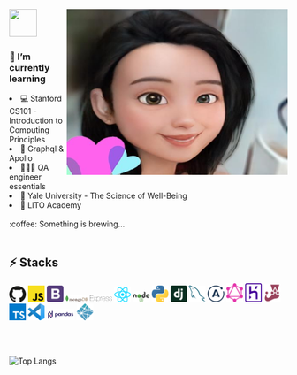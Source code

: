 <img src="https://media.giphy.com/media/i6O3xEh72rp84/giphy.gif" width="50px" height="50px">

<img align="right" src="adecartoon.jpeg" width="400px" height="300px" />

<h3> 🌱 I’m currently learning </h3>
 
<li> 💻 Stanford CS101 - Introduction to Computing Principles</li>
<li>🚀 Graphql & Apollo</li>
<li>👩🏻‍💻 QA engineer essentials</li>
<li>🙏 Yale University - The Science of Well-Being</li>
<li>💩 LITO Academy</li>

<br/>
 :coffee: Something is brewing...
<br/>
 <br/>

<h2> ⚡ Stacks </h2>

<img src="logos/github-icon.svg" width="30"/> <img src="logos/javascript.svg" width="30"/> <img src="logos/bootstrap.svg" width="30"/> <img src="logos/mongodb.svg" width="40"/> <img src="logos/express.svg" width="40"/> <img src="logos/react.svg" width="30"/> <img src="logos/nodejs.svg" width="30"/> <img src="logos/python.svg" width="30"/> <img src="logos/django-icon.svg" width="30"/> <img src="logos/mysql.svg" width="30"/> <img src="logos/apollostack.svg" width="30"/> <img src="logos/graphql.svg" width="30"/> <img src="logos/heroku-icon.svg" width="30"/> <img src="logos/jest.svg" width="30"/> <img src="logos/typescript-icon.svg" width="30"/> <img src="logos/visual-studio-code.svg" width="30"/> <img src="logos/Pandas_logo.svg.png" width="50"/> <img src="logos/netlify.svg" width="30"/>

<br/>
<br/>

![Top Langs](https://github-readme-stats.vercel.app/api/top-langs/?username=8deline&layout=compact&langs_count=10&theme=solarized-light)

<!-- Here are some ideas to get you started: 🔭 I’m currently working on ... -->

<!-- - 👯 I’m looking to collaborate on ...
- 🤔 I’m looking for help with ...
- 💬 Ask me about ...⚡k⚡⚡k⚡⚡⚡kk
- 📫 How to reach me: ...
- 😄 Pronouns: ...
- ⚡ Fun fact: ... -->

